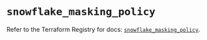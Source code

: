 # `snowflake_masking_policy`

Refer to the Terraform Registry for docs: [`snowflake_masking_policy`](https://registry.terraform.io/providers/snowflake-labs/snowflake/0.93.0/docs/resources/masking_policy).
